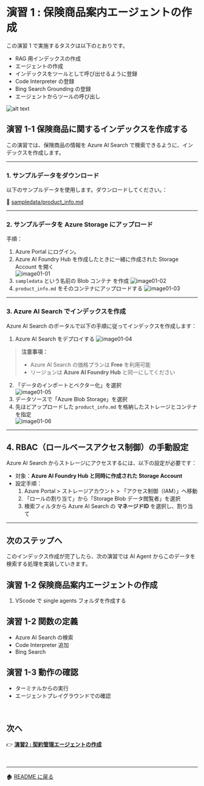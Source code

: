 # 演習 1 : 保険商品案内エージェントの作成

この演習 1 で実施するタスクは以下のとおりです。
- RAG 用インデックスの作成
- エージェントの作成
- インデックスをツールとして呼び出せるように登録
- Code Interpreter の登録
- Bing Search Grounding の登録
- エージェントからツールの呼び出し

![alt text](../images/image11.png)


## 演習 1-1 保険商品に関するインデックスを作成する
この演習では、保険商品の情報を Azure AI Search で検索できるように、インデックスを作成します。

---
### 1. サンプルデータをダウンロード

以下のサンプルデータを使用します。ダウンロードしてください。：

📄 [sampledata/product_info.md](../sampledata/product_info.md)

---

### 2. サンプルデータを Azure Storage にアップロード

手順：

1. Azure Portal にログイン。
2. Azure AI Foundry Hub を作成したときに一緒に作成された Storage Account を開く  
   ![image01-01](../images/image01-01.png)
3. `sampledata` という名前の Blob コンテナ を作成
   ![image01-02](../images/image01-02.png)
4. `product_info.md` をそのコンテナにアップロードする
   ![image01-03](../images/image01-03.png)

---

### 3. Azure AI Search でインデックスを作成

Azure AI Search のポータルで以下の手順に従ってインデックスを作成します：

1. Azure AI Search をデプロイする
   ![image01-04](../images/image01-04.png)
> **注意事項：**  
> - Azure AI Search の価格プランは **Free** を利用可能  
> - リージョンは **Azure AI Foundry Hub** と同一にしてください

2. 「データのインポートとベクター化」を選択  
   ![image01-05](../images/image01-05.png)
3. データソースで「Azure Blob Storage」を選択  
4. 先ほどアップロードした `product_info.md` を格納したストレージとコンテナを指定  
   ![image01-06](../images/image01-06.png)

---

## 4. RBAC（ロールベースアクセス制御）の手動設定

Azure AI Search からストレージにアクセスするには、以下の設定が必要です：

- 対象：**Azure AI Foundry Hub と同時に作成された Storage Account**
- 設定手順：  
  1. Azure Portal > ストレージアカウント > 「アクセス制御（IAM）」へ移動  
  2. 「ロールの割り当て」から「Storage Blob データ閲覧者」を選択  
  3. 検索フィルタから Azure AI Search の **マネージドID** を選択し、割り当て  


---

## 次のステップへ

このインデックス作成が完了したら、次の演習では AI Agent からこのデータを検索する処理を実装していきます。


## 演習 1-2 保険商品案内エージェントの作成
1. VScode で single agents フォルダを作成する

## 演習 1-2 関数の定義
- Azure AI Search の検索
- Code Interpreter 追加
- Bing Search

## 演習 1-3 動作の確認
- ターミナルからの実行
- エージェントプレイグラウンドでの確認

<br>

## 次へ

👉 [**演習2 : 契約管理エージェントの作成**](ex2.md) 

<br>

<hr>

🏚️ [README に戻る](README.md)
